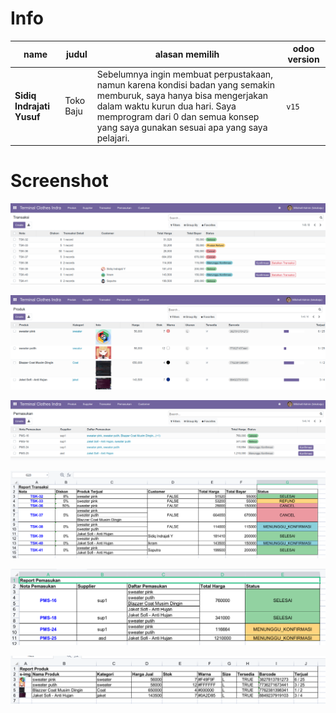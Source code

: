 # Info

| name | judul | alasan memilih | odoo version
-- | -- | -- | --
**Sidiq Indrajati Yusuf** | Toko Baju | Sebelumnya ingin membuat perpustakaan, namun karena kondisi badan yang semakin memburuk, saya hanya bisa mengerjakan dalam waktu kurun dua hari. Saya memprogram dari 0 dan semua konsep yang saya gunakan sesuai apa yang saya pelajari. | `v15`

# Screenshot

![image1](./zimg/zimg1.png)

![image2](./zimg/zimg2.png)

![image3](./zimg/zimg3.png)

![image4](./zimg/zimg4.png)

![image5](./zimg/zimg5.png)

![image6](./zimg/zimg6.png)
